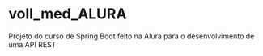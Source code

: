 # voll_med_ALURA
Projeto do curso de Spring Boot feito na Alura para o desenvolvimento de uma API REST 
